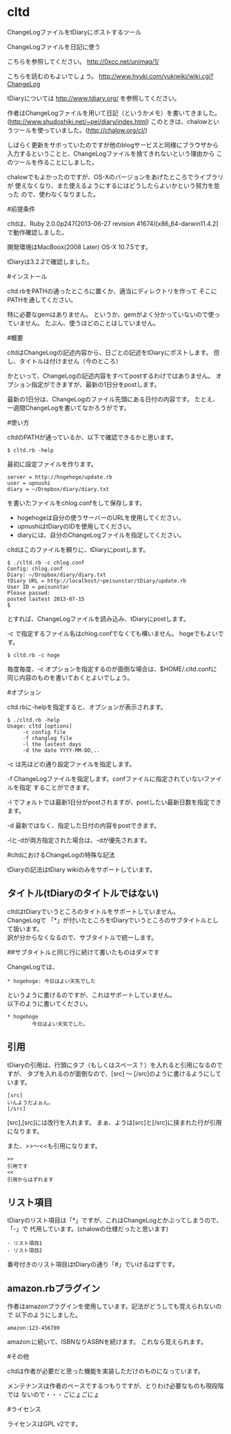 cltd
====

ChangeLogファイルをtDiaryにポストするツール

ChangeLogファイルを日記に使う

こちらを参照してください。
http://0xcc.net/unimag/1/

こちらを読むのもよいでしょう。
http://www.hyuki.com/yukiwiki/wiki.cgi?ChangeLog

tDiaryについては
http://www.tdiary.org/
を参照してください。

作者はChangeLogファイルを用いて日記（というかメモ）を書いてきました。
(http://www.shudoshiki.net/~pei/diary/index.html)
このときは、chalowというツールを使っていました。(http://chalow.org/cl/)

しばらく更新をサボっていたのですが他のblogサービスと同様にブラウザから
入力するということと、ChangeLogファイルを捨てきれないという理由から
このツールを作ることにしました。

chalowでもよかったのですが、OS-Xのバージョンをあげたところでライブラリが
使えなくなり、また使えるようにするにはどうしたらよいかという努力を怠った
ので、使わなくなりました。


#前提条件


cltdは、Ruby 2.0.0p247(2013-06-27 revision 41674)[x86_64-darwin11.4.2]
で動作確認しました。

開発環境はMacBoox(2008 Later) OS-X 10.7.5です。

tDiaryは3.2.2で確認しました。


#インストール


cltd.rbをPATHの通ったところに置くか、適当にディレクトリを作って
そこにPATHを通してください。

特に必要なgemはありません。
というか、gemがよく分かっていないので使っていません。
たぶん、使うほどのことはしていません。



#概要


cltdはChangeLogの記述内容から、日ごとの記述をtDiaryにポストします。
但し、タイトルは付けません（今のところ）

かといって、ChangeLogの記述内容をすべてpostするわけではありません。
オプション指定ができますが、最新の1日分をpostします。

最新の1日分は、ChangeLogのファイル先頭にある日付の内容です。
たとえ、一週間ChangeLogを書いてなかろうがです。


#使い方


cltdのPATHが通っているか、以下で確認できるかと思います。

    $ cltd.rb -help

最初に設定ファイルを作ります。


    server = http://hogehoge/update.rb
    user = upnushi
    diary = ~/Dropbox/diary/diary.txt

を書いたファイルをchlog.confをして保存します。
* hogehogeは自分の使うサーバーのURLを使用してください。
* upnushiはtDiaryのIDを使用してください。
* diaryには、自分のChangeLogファイルを指定してください。

cltdはこのファイルを頼りに、tDiaryにpostします。

    $ ./cltd.rb -c chlog.conf
    Config: chlog.conf
    Diary: ~/Dropbox/diary/diary.txt
    tDiary URL = http://localhost/~peisunstar/tDiary/update.rb
    User ID = peisunstar
    Please passwd:
    posted lastest 2013-07-15
    $

とすれば、ChangeLogファイルを読み込み、tDiaryにpostします。

-c で指定するファイル名はchlog.confでなくても構いません。
hogeでもよいです。

    $ cltd.rb -c hoge

毎度毎度、-c オプションを指定するのが面倒な場合は、$HOME/.cltd.confに
同じ内容のものを書いておくとよいでしょう。


#オプション

cltd.rbに-helpを指定すると、オプションが表示されます。

    $ ./cltd.rb -help
    Usage: cltd [options]
         -c config file
         -f changlog file
         -l the lastest days
         -d the date YYYY-MM-DD,..

-c は先ほどの通り設定ファイルを指定します。

-f ChangeLogファイルを指定します。confファイルに指定されていないファイルを指定
   することができます。

-l でフォルトでは最新1日分がpostされますが、postしたい最新日数を指定できます。

-d 最新ではなく、指定した日付の内容をpostできます。

-lと-dが両方指定された場合は、-dが優先されます。


#cltdにおけるChangeLogの特殊な記法


tDiaryの記法はtDiary wikiのみをサポートしています。

## タイトル(tDiaryのタイトルではない)
cltdはtDiaryでいうところのタイトルをサポートしていません。  
ChangeLogで 「*」が付いたところをtDiaryでいうところのサブタイトルとして扱います。  
訳が分からなくなるので、サブタイトルで統一します。

##サブタイトルと同じ行に続けて書いたものはダメです

ChangeLogでは、

    * hogehoge: 今日はよい天気でした

というように書けるのですが、これはサポートしていません。  
以下のように書いてください。

    * hogehoge
            今日はよい天気でした。



## 引用
tDiaryの引用は、行頭にタブ（もしくはスペース？）を入れると引用になるのですが、
タブを入れるのが面倒なので、[src] 〜 [/src]のように書けるようにしています。

    [src]
    いんようだよぉん。
    [/src]

[src],[src]には改行を入れます。
まぁ、ようは[src]と[/src]に挟まれた行が引用になります。

また、>>〜<<も引用になります。

    >>
    引用です
    <<
    引用からはずれます


## リスト項目
tDiaryのリスト項目は「*」ですが、これはChangeLogとかぶってしまうので、「-」で
代用しています。(chalowの仕様だったと思います)

    - リスト項目1
    - リスト項目2

番号付きのリスト項目はtDiaryの通り「#」でいけるはずです。


## amazon.rbプラグイン
作者はamazonプラグインを使用しています。記法がどうしても覚えられないので
以下のようにしました。

    amazon:123-456789

amazon:に続いて、ISBNなりASBNを続けます。
これなら覚えられます。


#その他


cltdは作者が必要だと思った機能を実装しただけのものになっています。

メンテナンスは作者のペースでするつもりですが、とりわけ必要なものも現段階では
ないので・・・ごにょごにょ


#ライセンス


ライセンスはGPL v2です。





